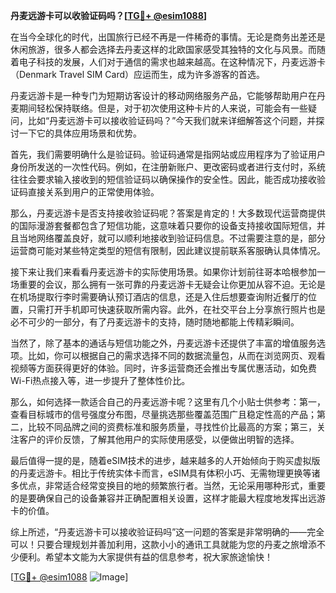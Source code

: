 **丹麦远游卡可以收验证码吗？[[TG💪+ @esim1088](https://t.me/s/esim1088)]**

在当今全球化的时代，出国旅行已经不再是一件稀奇的事情。无论是商务出差还是休闲旅游，很多人都会选择去丹麦这样的北欧国家感受其独特的文化与风景。而随着电子科技的发展，人们对于通信的需求也越来越高。在这种情况下，丹麦远游卡（Denmark Travel SIM Card）应运而生，成为许多游客的首选。

丹麦远游卡是一种专门为短期访客设计的移动网络服务产品，它能够帮助用户在丹麦期间轻松保持联络。但是，对于初次使用这种卡片的人来说，可能会有一些疑问，比如“丹麦远游卡可以接收验证码吗？”今天我们就来详细解答这个问题，并探讨一下它的具体应用场景和优势。

首先，我们需要明确什么是验证码。验证码通常是指网站或应用程序为了验证用户身份所发送的一次性代码。例如，在注册新账户、更改密码或者进行支付时，系统往往会要求输入接收到的短信验证码以确保操作的安全性。因此，能否成功接收验证码直接关系到用户的正常使用体验。

那么，丹麦远游卡是否支持接收验证码呢？答案是肯定的！大多数现代运营商提供的国际漫游套餐都包含了短信功能，这意味着只要你的设备支持接收国际短信，并且当地网络覆盖良好，就可以顺利地接收到验证码信息。不过需要注意的是，部分运营商可能对某些特定类型的短信有限制，因此建议提前联系客服确认具体情况。

接下来让我们来看看丹麦远游卡的实际使用场景。如果你计划前往哥本哈根参加一场重要的会议，那么拥有一张可靠的丹麦远游卡无疑会让你更加从容不迫。无论是在机场提取行李时需要确认预订酒店的信息，还是入住后想要查询附近餐厅的位置，只需打开手机即可快速获取所需内容。此外，在社交平台上分享旅行照片也是必不可少的一部分，有了丹麦远游卡的支持，随时随地都能上传精彩瞬间。

当然了，除了基本的通话与短信功能之外，丹麦远游卡还提供了丰富的增值服务选项。比如，你可以根据自己的需求选择不同的数据流量包，从而在浏览网页、观看视频等方面获得更好的体验。同时，许多运营商还会推出专属优惠活动，如免费Wi-Fi热点接入等，进一步提升了整体性价比。

那么，如何选择一款适合自己的丹麦远游卡呢？这里有几个小贴士供参考：第一，查看目标城市的信号强度分布图，尽量挑选那些覆盖范围广且稳定性高的产品；第二，比较不同品牌之间的资费标准和服务质量，寻找性价比最高的方案；第三，关注客户的评价反馈，了解其他用户的实际使用感受，以便做出明智的选择。

最后值得一提的是，随着eSIM技术的进步，越来越多的人开始倾向于购买虚拟版的丹麦远游卡。相比于传统实体卡而言，eSIM具有体积小巧、无需物理更换等诸多优点，非常适合经常变换目的地的频繁旅行者。当然，无论采用哪种形式，重要的是要确保自己的设备兼容并正确配置相关设置，这样才能最大程度地发挥出远游卡的价值。

综上所述，“丹麦远游卡可以接收验证码吗”这一问题的答案是非常明确的——完全可以！只要合理规划并善加利用，这款小小的通讯工具就能为您的丹麦之旅增添不少便利。希望本文能为大家提供有益的信息参考，祝大家旅途愉快！

[[TG💪+ @esim1088](https://t.me/s/esim1088) ![Image](https://i.postimg.cc/4NQfJmqS/Snipaste-2025-05-13-00-14-12.png)]